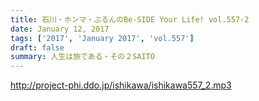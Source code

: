 ```yaml
---
title: 石川・ホンマ・ぶるんのBe-SIDE Your Life! vol.557-2
date: January 12, 2017
tags: ['2017', 'January 2017', 'vol.557']
draft: false
summary: 人生は旅である・その２SAITO
---
```


http://project-phi.ddo.jp/ishikawa/ishikawa557_2.mp3